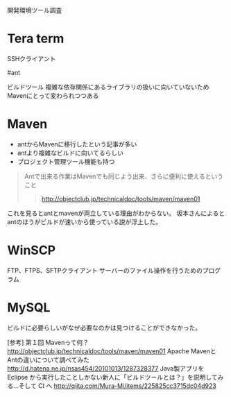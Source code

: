 開発環境ツール調査

# Tera term

SSHクライアント

#ant

ビルドツール
複雑な依存関係にあるライブラリの扱いに向いていないためMavenにとって変わられつつある

# Maven

* antからMavenに移行したという記事が多い
* antより複雑なビルドに向いてるらしい
* プロジェクト管理ツール機能も持つ


> Antで出来る作業はMavenでも同じよう出来、さらに便利に使えるということ
>> http://objectclub.jp/technicaldoc/tools/maven/maven01

これを見るとantとmavenが両立している理由がわからない。
坂本さんによるとantのほうがビルドが速いから使っている説が浮上した。

# WinSCP

FTP、FTPS、SFTPクライアント
サーバーのファイル操作を行うためのプログラム

# MySQL

ビルドに必要らしいがなぜ必要なのかは見つけることができなかった。


[参考]
第１回 Mavenって何？
http://objectclub.jp/technicaldoc/tools/maven/maven01
 Apache MavenとAntの違いについて調べてみた
http://d.hatena.ne.jp/nsas454/20101013/1287328377
Java製アプリを Eclipse から実行したことしかない新人に「ビルドツールとは？」を説明してみる…そして CI へ
http://qiita.com/Mura-Mi/items/225825cc3715dc04d923